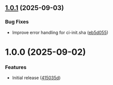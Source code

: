 ## [1.0.1](https://github.com/de-it-krachten/ansible-role-cicd/compare/v1.0.0...v1.0.1) (2025-09-03)


### Bug Fixes

* Improve error handling for ci-init.sha ([eb5d055](https://github.com/de-it-krachten/ansible-role-cicd/commit/eb5d05528d908be55f5c6c579867443b89241865))

# 1.0.0 (2025-09-02)


### Features

* Initial release ([415035d](https://github.com/de-it-krachten/ansible-role-cicd/commit/415035da30a4dc0567e8f04e55767ae7724ab020))
